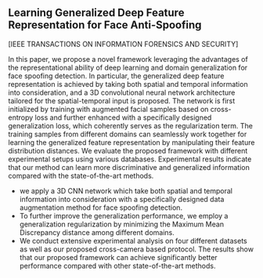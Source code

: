 ## Learning Generalized Deep Feature Representation for Face Anti-Spoofing
[IEEE TRANSACTIONS ON INFORMATION FORENSICS AND SECURITY]

In this paper, we propose a novel framework
leveraging the advantages of the representational ability of deep
learning and domain generalization for face spoofing detection.
In particular, the generalized deep feature representation is
achieved by taking both spatial and temporal information into
consideration, and a 3D convolutional neural network architecture tailored for the spatial-temporal input is proposed. The
network is first initialized by training with augmented facial
samples based on cross-entropy loss and further enhanced with
a specifically designed generalization loss, which coherently
serves as the regularization term. The training samples from
different domains can seamlessly work together for learning
the generalized feature representation by manipulating their
feature distribution distances. We evaluate the proposed framework with different experimental setups using various databases.
Experimental results indicate that our method can learn more
discriminative and generalized information compared with the
state-of-the-art methods.

- we apply a 3D CNN network which take both spatial and temporal information into consideration with a specifically designed data augmentation method for face spoofing detection.
- To further improve the generalization performance, we employ a generalization regularization by minimizing the Maximum Mean Discrepancy distance among different domains.
- We conduct extensive experimental analysis on four different datasets as well as our proposed cross-camera based protocol. The results show that our proposed framework can achieve significantly better performance compared with other state-of-the-art methods.
